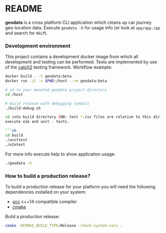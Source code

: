 # README #

**geodata** is a cross platform CLI application which cleans up car journey
geo-location data. Execute `geodata -h` for usage info (or look at `app/app.cpp`
and search for `HELP`).

### Development environment

This project contains a development docker image from which all development
and testing can be performed. Tests are implemented by use of the [catch2](catch2)
testing framework. Workflow example:

```sh
docker build . -t geodata:beta
docker run -it -v $PWD:/host --rm geodata:beta

# cd to your mounted geodata project directory
cd /host

# build release with debugging symbols
./build-debug.sh

cd into build directory (NB: test *.csv files are relative to this dir), and
execute e2e and unit - tests.

```sh
cd build
./unittest
./e2etest
```

For more info execute help to show application usage:

```sh
./geodata -h
```

### How to build a production release? ###

To build a production release for your platform you will need the following
dependencies installed on your system:

* [gcc](gcc) c++14 compatible compiler
* [cmake](cmake)

Build a production release:

```sh
cmake -DCMAKE_BUILD_TYPE=Release -check-system-vars .
```

[catch2]:https://github.com/catchorg/Catch2
[cmake]: https://cmake.org/
[gcc]: https://gcc.gnu.org/
